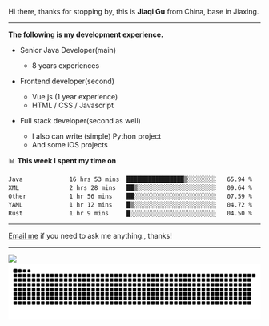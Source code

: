 Hi there, thanks for stopping by, this is **Jiaqi Gu** from China, base in Jiaxing.

---

**The following is my development experience.**

- Senior Java Developer(main)
  - 8 years experiences

- Frontend developer(second)
  - Vue.js (1 year experience)
  - HTML / CSS / Javascript
  
- Full stack developer(second as well)
  - I also can write (simple) Python project
  - And some iOS projects

📊 **This week I spent my time on**
<!--START_SECTION:waka-->

```txt
Java             16 hrs 53 mins  ████████████████▒░░░░░░░░   65.94 %
XML              2 hrs 28 mins   ██▒░░░░░░░░░░░░░░░░░░░░░░   09.64 %
Other            1 hr 56 mins    ██░░░░░░░░░░░░░░░░░░░░░░░   07.59 %
YAML             1 hr 12 mins    █▒░░░░░░░░░░░░░░░░░░░░░░░   04.72 %
Rust             1 hr 9 mins     █░░░░░░░░░░░░░░░░░░░░░░░░   04.50 %
```

<!--END_SECTION:waka-->

---

[Email me](mailto:htk2klwgr@mozmail.com?subject=Hiring_from_GitHub) if you need to ask me anything., thanks!

---

![]( https://visitor-badge.glitch.me/badge?page_id=githubgujiaqi)
![]( https://github.com/droid-Q/droid-Q/raw/output/github-contribution-grid-snake.svg#gh-dark-mode-only)
